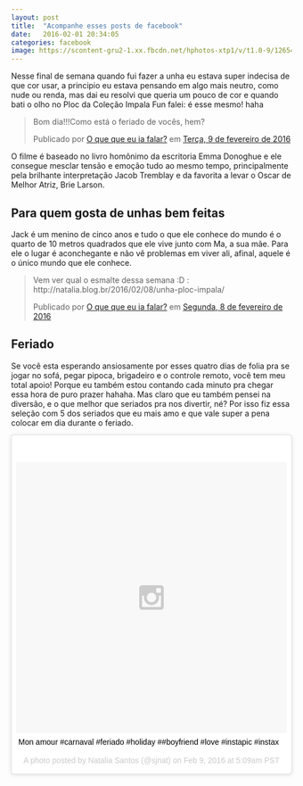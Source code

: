 ```yaml
---
layout: post
title:  "Acompanhe esses posts de facebook"
date:   2016-02-01 20:34:05
categories: facebook
image: https://scontent-gru2-1.xx.fbcdn.net/hphotos-xtp1/v/t1.0-9/12654173_949828481768472_3392351608467231196_n.jpg?oh=4db8df69865d57484a45b1ce4760662e&oe=57702D9A
---
```


Nesse final de semana quando fui fazer a unha eu estava super indecisa de que cor usar, a principio eu estava pensando em algo mais neutro, como nude ou renda, mas dai eu resolvi que queria um pouco de cor e quando bati o olho no Ploc da Coleção Impala Fun falei: é esse mesmo! haha


<div id="fb-root"></div><div class="fb-post" data-href="https://www.facebook.com/nataliablogbr/posts/949828481768472:0" data-width="500"><div class="fb-xfbml-parse-ignore"><blockquote cite="https://www.facebook.com/nataliablogbr/posts/949828481768472:0"><p>Bom dia!!!Como est&#xe1; o feriado de voc&#xea;s, hem?</p>Publicado por <a href="https://www.facebook.com/nataliablogbr/">O que que eu ia falar?</a> em&nbsp;<a href="https://www.facebook.com/nataliablogbr/posts/949828481768472:0">Terça, 9 de fevereiro de 2016</a></blockquote></div></div>

O filme é baseado no livro homônimo da escritoria Emma Donoghue e ele consegue mesclar tensão e emoção tudo ao mesmo tempo, principalmente pela brilhante interpretação Jacob Tremblay e da favorita a levar o Oscar de Melhor Atriz, Brie Larson.

## Para quem gosta de unhas bem feitas

Jack é um menino de cinco anos e tudo o que ele conhece do mundo é o quarto de 10 metros quadrados que ele vive junto com Ma, a sua mãe. Para ele o lugar é aconchegante e não vê problemas em viver ali, afinal, aquele é o único mundo que ele conhece.


<div id="fb-root"></div><div class="fb-post" data-href="https://www.facebook.com/nataliablogbr/posts/949537645130889" data-width="500"><div class="fb-xfbml-parse-ignore"><blockquote cite="https://www.facebook.com/nataliablogbr/posts/949537645130889"><p>Vem ver qual o esmalte dessa semana :D : http://natalia.blog.br/2016/02/08/unha-ploc-impala/</p>Publicado por <a href="https://www.facebook.com/nataliablogbr/">O que que eu ia falar?</a> em&nbsp;<a href="https://www.facebook.com/nataliablogbr/posts/949537645130889">Segunda, 8 de fevereiro de 2016</a></blockquote></div></div>


## Feriado

Se você esta esperando ansiosamente por esses quatro dias de folia pra se jogar no sofá, pegar pipoca, brigadeiro e o controle remoto, você tem meu total apoio! Porque eu também estou contando cada minuto pra chegar essa hora de puro prazer hahaha. Mas claro que eu também pensei na diversão, e o que melhor que seriados pra nos divertir, né? Por isso fiz essa seleção com 5 dos seriados que eu mais amo e que vale super a pena colocar em dia durante o feriado.

<blockquote class="instagram-media" data-instgrm-captioned data-instgrm-version="6" style=" background:#FFF; border:0; border-radius:3px; box-shadow:0 0 1px 0 rgba(0,0,0,0.5),0 1px 10px 0 rgba(0,0,0,0.15); margin: 1px; max-width:658px; padding:0; width:99.375%; width:-webkit-calc(100% - 2px); width:calc(100% - 2px);"><div style="padding:8px;"> <div style=" background:#F8F8F8; line-height:0; margin-top:40px; padding:50.0% 0; text-align:center; width:100%;"> <div style=" background:url(data:image/png;base64,iVBORw0KGgoAAAANSUhEUgAAACwAAAAsCAMAAAApWqozAAAAGFBMVEUiIiI9PT0eHh4gIB4hIBkcHBwcHBwcHBydr+JQAAAACHRSTlMABA4YHyQsM5jtaMwAAADfSURBVDjL7ZVBEgMhCAQBAf//42xcNbpAqakcM0ftUmFAAIBE81IqBJdS3lS6zs3bIpB9WED3YYXFPmHRfT8sgyrCP1x8uEUxLMzNWElFOYCV6mHWWwMzdPEKHlhLw7NWJqkHc4uIZphavDzA2JPzUDsBZziNae2S6owH8xPmX8G7zzgKEOPUoYHvGz1TBCxMkd3kwNVbU0gKHkx+iZILf77IofhrY1nYFnB/lQPb79drWOyJVa/DAvg9B/rLB4cC+Nqgdz/TvBbBnr6GBReqn/nRmDgaQEej7WhonozjF+Y2I/fZou/qAAAAAElFTkSuQmCC); display:block; height:44px; margin:0 auto -44px; position:relative; top:-22px; width:44px;"></div></div> <p style=" margin:8px 0 0 0; padding:0 4px;"> <a href="https://www.instagram.com/p/BBkREUIMG-I/" style=" color:#000; font-family:Arial,sans-serif; font-size:14px; font-style:normal; font-weight:normal; line-height:17px; text-decoration:none; word-wrap:break-word;" target="_blank">Mon amour #carnaval #feriado #holiday ##boyfriend #love #instapic #instax</a></p> <p style=" color:#c9c8cd; font-family:Arial,sans-serif; font-size:14px; line-height:17px; margin-bottom:0; margin-top:8px; overflow:hidden; padding:8px 0 7px; text-align:center; text-overflow:ellipsis; white-space:nowrap;">A photo posted by Natalia Santos (@sjnat) on <time style=" font-family:Arial,sans-serif; font-size:14px; line-height:17px;" datetime="2016-02-09T13:09:26+00:00">Feb 9, 2016 at 5:09am PST</time></p></div></blockquote>